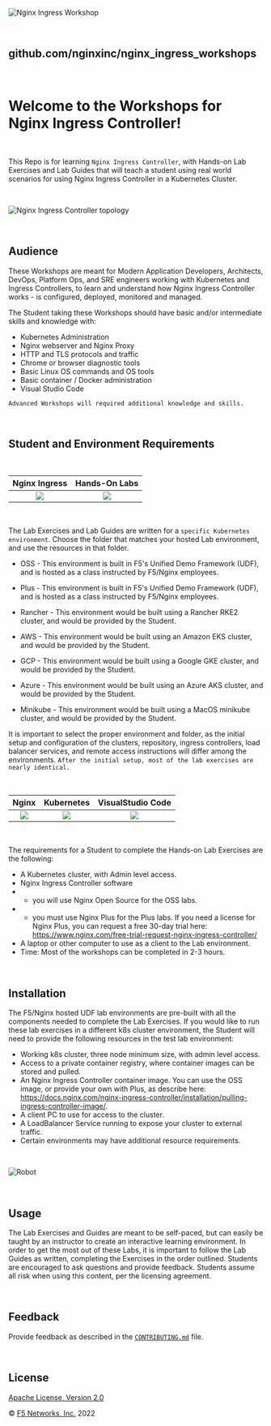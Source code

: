 ![Nginx Ingress Workshop](media/nicworkshop-banner.png)

<br>

## github.com/nginxinc/nginx_ingress_workshops
<br>

# Welcome to the Workshops for Nginx Ingress Controller!

<br/>

This Repo is for learning `Nginx Ingress Controller`, with Hands-on Lab Exercises and Lab Guides that will teach a student using real world scenarios for using Nginx Ingress Controller in a Kubernetes Cluster.

<br>

![Nginx Ingress Controller topology](media/nic-topology.svg)

<br/>

## Audience

These Workshops are meant for Modern Application Developers, Architects, DevOps, Platform Ops, and SRE engineers working with Kubernetes and Ingress Controllers, to learn and understand how Nginx Ingress Controller works - is configured, deployed, monitored and managed.

The Student taking these Workshops should have basic and/or intermediate skills and knowledge with:

- Kubernetes Administration
- Nginx webserver and Nginx Proxy
- HTTP and TLS protocols and traffic
- Chrome or browser diagnostic tools
- Basic Linux OS commands and OS tools
- Basic container / Docker administration
- Visual Studio Code

`Advanced Workshops will required additional knowledge and skills.`

<br>

## Student and Environment Requirements

</br>

Nginx Ingress  |  Hands-On Labs
:-------------------------:|:-------------------------:
![](media/nginx-ingress-icon.png)  |  ![](media/developer-seated.svg)

<br/>

The Lab Exercises and Lab Guides are written for a `specific Kubernetes environment`.  Choose the folder that matches your hosted Lab environment, and use the resources in that folder.

- OSS -  This environment is built in F5's Unified Demo Framework (UDF), and is hosted as a class instructed by F5/Nginx employees.

- Plus - This environment is built in F5's Unified Demo Framework (UDF), and is hosted as a class instructed by F5/Nginx employees.

- Rancher - This environment would be built using a Rancher RKE2 cluster, and would be provided by the Student.

- AWS - This environment would be built using an Amazon EKS cluster, and would be provided by the Student.

- GCP - This environment would be built using a Google GKE cluster, and would be provided by the Student.

- Azure - This environment would be built using an Azure AKS cluster, and would be provided by the Student.

- Minikube - This environment would be built using a MacOS minikube cluster, and would be provided by the Student.

It is important to select the proper environment and folder, as the initial setup and configuration of the clusters, repository, ingress controllers, load balancer services, and remote access instructions will differ among the environments.  `After the initial setup, most of the lab exercises are nearly identical.`

<br>

Nginx  |  Kubernetes  |  VisualStudio Code
:-------------------------:|:-------------------------:|:-------------------------:
![](media/nginx-icon.png)  |  ![](media/kubernetes-icon.png)   |  ![](media/vs-code-icon.png)

<br/>

The requirements for a Student to complete the Hands-on Lab Exercises are the following:

- A Kubernetes cluster, with Admin level access.
- Nginx Ingress Controller software
- - you will use Nginx Open Source for the OSS labs.  
- - you must use Nginx Plus for the Plus labs.  If you need a license for Nginx Plus, you can request a free 30-day trial here:  https://www.nginx.com/free-trial-request-nginx-ingress-controller/
- A laptop or other computer to use as a client to the Lab environment.
- Time:  Most of the workshops can be completed in 2-3 hours.  

<br>

## Installation

The F5/Nginx hosted UDF lab environments are pre-built with all the components needed to complete the Lab Exercises.  If you would like to run these lab exercises in a different k8s cluster environment, the Student will need to provide the following resources in the test lab environment:

- Working k8s cluster, three node minimum size, with admin level access.
- Access to a private container registry, where container images can be stored and pulled.
- An Nginx Ingress Controller container image.  You can use the OSS image, or provide your own with Plus, as describe here: https://docs.nginx.com/nginx-ingress-controller/installation/pulling-ingress-controller-image/.
- A client PC to use for access to the cluster.
- A LoadBalancer Service running to expose your cluster to external traffic.
- Certain environments may have additional resource requirements.

<br>

![Robot](media/robot.svg)

<br>

## Usage

The Lab Exercises and Guides are meant to be self-paced, but can easily be taught by an instructor to create an interactive learning environment.  In order to get the most out of these Labs, it is important to follow the Lab Guides as written, completing the Exercises in the order outlined.  Students are encouraged to ask questions and provide feedback.  Students assume all risk when using this content, per the licensing agreement.

<br>

## Feedback

Provide feedback as described in the [`CONTRIBUTING.md`](https://github.com/nginxinc/nginx-ingress-workshops/blob/main/CONTRIBUTING.md) file.

<br>

## License

[Apache License, Version 2.0](https://github.com/nginxinc/nginx-ingress-workshops/blob/main/LICENSE)

&copy; [F5 Networks, Inc.](https://www.f5.com/) 2022
